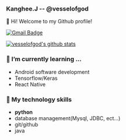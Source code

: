 ### Kanghee.J -- @vesselofgod

👋 Hi! Welcome to my Github profile!

[![Gmail Badge](https://img.shields.io/badge/-Gmail-d14836?style=flat-square&logo=Gmail&logoColor=white&link=mailto:oflofty@gmail.com)](mailto:oflofty@gmail.com)

[![vesselofgod's github stats](https://github-readme-stats.vercel.app/api?username=vesselofgod&show_icons=true&hide_border=true)](https://github.com/vesselofgod)


### 🌱 I’m currently learning ...
- Android software development
- Tensorflow/Keras
- React Native

### 🔭 My technology skills
- **python**
- database management(Mysql, JDBC, ect...)
- git/github
- java


<!--
**vesselofgod/vesselofgod** is a ✨ _special_ ✨ repository because its `README.md` (this file) appears on your GitHub profile.

Here are some ideas to get you started:

- 🌱 I’m currently learning ...
- 👯 I’m looking to collaborate on ...
- 🤔 I’m looking for help with ...
- 💬 Ask me about ...
- 📫 How to reach me: ...
- 😄 Pronouns: ...
- ⚡ Fun fact: ...
-->

